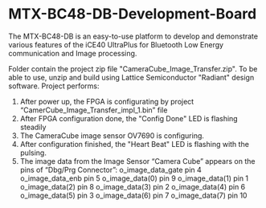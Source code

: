 # MTX-BC48-DB-Development-Board
The MTX-BC48-DB is an easy-to-use platform to develop and demonstrate various features of the iCE40 UltraPlus for Bluetooth Low Energy communication and Image processing. 

Folder contain the project zip file "CameraCube_Image_Transfer.zip".
To be able to use, unzip and build using Lattice Semiconductor "Radiant" design software.
Project performs:
1. After power up, the FPGA is configurating by project “CamerCube_Image_Transfer_impl_1.bin” file
2. After FPGA configuration done, the "Config Done" LED is flashing steadily 
3. The CameraCube image sensor OV7690 is configuring.
4. After configuration finished, the "Heart Beat" LED is flashing with the pulsing.
5. The image data from the Image Sensor “Camera Cube” appears on the pins of “Dbg/Prg Connector”:
    o_image_data_gate 	pin 4
    o_image_data_enb	  pin 5
    o_image_data(0)    	pin 9
    o_image_data(1)    	pin 1
    o_image_data(2)    	pin 8
    o_image_data(3)   	pin 2
    o_image_data(4)   	pin 6
    o_image_data(5)    	pin 3
    o_image_data(6)    	pin 7
    o_image_data(7)    	pin 10

